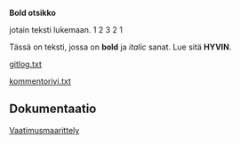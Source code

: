 
**Bold otsikko**

jotain teksti lukemaan. 1 2 3 2 1

Tässä on teksti, jossa on **bold** ja *italic* sanat. Lue sitä **HYVIN**.

[gitlog.txt]( https://github.com/olegTervo/otm-harjoitustyo/blob/master/laskarit/viikko1/gitlog.txt )

[kommentorivi.txt]( https://github.com/olegTervo/otm-harjoitustyo/blob/master/laskarit/viikko1/kommentorivi.txt )


## Dokumentaatio

[Vaatimusmaarittely]( https://github.com/olegTervo/otm-harjoitustyo/blob/master/dokumentaatio/vaatimusmaarittely.md )
